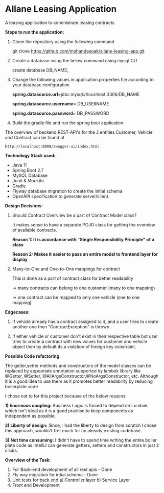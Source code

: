 # Allane Leasing Application
A leasing application to administrate leasing contracts.

**Steps to run the application:**

1) Clone the repository using the following command

   git clone https://github.com/mohandeepak/allane-leasing-app.git

2) Create a database using the below command using mysql CLI
    
    create database DB_NAME;

3) Change the following values in application.properties file according to your database configuration

    **spring.datasource.url**=jdbc:mysql://localhost:3306/DB_NAME
    
    **spring.datasource.username**= DB_USERNAME
    
    **spring.datasource.password**= DB_PASSWORD

4) Build the gradle file and run the spring boot application 

The overview of backend REST-API's for the 3 entities Customer, Vehicle and Contract can be found at 

    http://localhost:8080/swagger-ui/index.html


**Technology Stack used:**
* Java 11
* Spring Boot  2.7
* MySQL Database
* Junit & Mockito
* Gradle
* Flyway database migration to create the initial schema
* OpenAPI specification to generate server/client.

**Design Decisions:**
1) Should Contract Overview be a part of Contract Model class?

   It makes sense to have a separate POJO class for getting the overview of available contracts.
    
    **Reason 1: It is accordance with "Single Responsibility Principle" of a class**
    
    **Reason 2: Makes it easier to pass an entire model to frontend layer for display**
    
2) Many-to-One and One-to-One mappings for contract 
    
    This is done as a part of contract class for better readability
    
    -> many contracts can belong to one customer (many to one mapping)
    
    -> one contract can be mapped to only one vehicle  (one to one mapping)
    
**Edgecases**:

1) If vehicle already has a contract assigned to it, and a user 
tries to create another one  then "ContractException" is thrown.

2) If either vehicle or customer don't exist in their respective table
but user tries to create a contract with new values for customer
and vehicle object then by default its a violation of foreign key constraint.

**Possible Code refactoring**

The getter,setter methods and constructors of the model classes can be replaced by appopriate
annotation supported by lambok library like @Getter, @Setter, @AllArgsConstructor,@NoArgsConstructor, etc.
Although it is a good idea to use them as it promotes better readability by reducing boilerplate code

I chose not to for this project because of the below reasons:

**1) Enormous coupling:**
Business Logic is forced to depend on Lombok which isn't ideal as it 
is a good practise to keep components as independent as possible.

**2) Liberty of design:**
Since, I had the liberty to design from scratch I chose this approach,
wouldn't fret much for an already existing codebase.

**3) Not time consuming:** 
I didn't have to spend time writing the entire boiler plate code as 
IntelliJ can generate getters, setters and constructors in just 2 clicks.


**Overview of the Task:**

1) Full Back-end development of all rest apis - Done
2) Fly way migration for intial schema - Done
3) Unit tests for back end
    a) Controller layer
    b) Service Layer
4) Front end Development
    
    
 
   